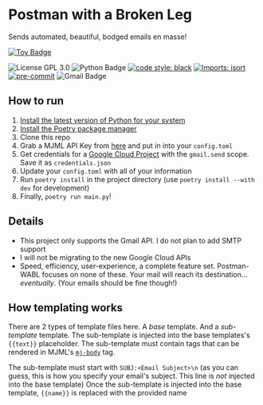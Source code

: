 # Postman with a Broken Leg

Sends automated, beautiful, bodged emails en masse!

<a href="https://project-types.github.io/#toy">
  <img src="https://img.shields.io/badge/project%20type-toy-blue?style=for-the-badge" alt="Toy Badge"/>
</a>

![License GPL 3.0](https://img.shields.io/badge/License-GPL%203.0-purple?style=for-the-badge)
![Python Badge](https://img.shields.io/badge/Python-3776AB?logo=python&logoColor=fff&style=for-the-badge)
[![code style: black](https://img.shields.io/badge/code_style-black-000000.svg?style=for-the-badge)](https://github.com/psf/black)
[![Imports: isort](https://img.shields.io/badge/%20imports-isort-%231674b1?style=for-the-badge&labelColor=ef8336)](https://pycqa.github.io/isort/)
[![pre-commit](https://img.shields.io/badge/pre--commit-enabled-brightgreen?logo=pre-commit&style=for-the-badge)](https://github.com/pre-commit/pre-commit)
![Gmail Badge](https://img.shields.io/badge/Gmail-EA4335?logo=gmail&logoColor=fff&style=for-the-badge)

## How to run

1. [Install the latest version of Python for your system](https://www.python.org/downloads/)
2. [Install the Poetry package manager](https://python-poetry.org/docs/#installation)
3. Clone this repo
4. Grab a MJML API Key from [here](https://mjml.io/api) and put in into your `config.toml`
5. Get credentials for a [Google Cloud Project](https://developers.google.com/workspace/guides/create-project) with the `gmail.send` scope. Save it as `credentials.json`
6. Update your `config.toml` with all of your information
7. Run `poetry install` in the project directory (use `poetry install --with dev` for development)
8. Finally, `poetry run main.py`!

## Details

- This project only supports the Gmail API. I do not plan to add SMTP support
- I will not be migrating to the new Google Cloud APIs
- Speed, efficiency, user-experience, a complete feature set. Postman-WABL focuses on none of these. Your mail will reach its destination... _eventually_. (Your emails should be fine though!)

## How templating works

There are 2 types of template files here. A _base_ template. And a _sub-template_ template. The sub-template is injected into the base templates's `{{text}}` placeholder.
The sub-template must contain tags that can be rendered in MJML's [`mj-body`](https://documentation.mjml.io/#mj-body) tag.

The sub-template must start with `SUBJ:<Email Subject>\n` (as you can guess, this is how you specify your email's subject. This line is _not_ injected into the base template)
Once the sub-template is injected into the base template, `{{name}}` is replaced with the provided name
